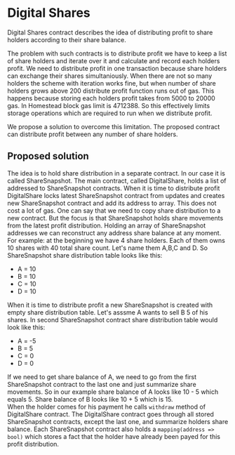 # Digital Shares

Digital Shares contract describes the idea of distributing profit to share holders according to their share balance.

The problem with such contracts is to distribute profit we have to keep a list of share holders and iterate over it and calculate and record each holders profit. We need to distribute profit in one transaction because share holders can exchange their shares simultaniously. When there are not so many holders the scheme with iteration works fine, but when number of share holders grows above 200 distribute profit function runs out of gas. This happens because storing each holders profit takes from 5000 to 20000 gas. In Homestead block gas limit is 4712388. So this effectively limits storage operations which are required to run when we distribute profit.

We propose a solution to overcome this limitation. The proposed contract can distribute profit between any number of share holders.  

## Proposed solution

The idea is to hold share distribution in a separate contract. In our case it is called ShareSnapshot. The main contract, called DigitalShare, holds a list of addressed to ShareSnapshot contracts. When it is time to distribute profit DigitalShare locks latest ShareSnapshot contract from updates and creates new ShareSnapshot contract and add its address to array. This does not cost a lot of gas. One can say that we need to copy share distribution to a new contract. But the focus is that ShareSnapshot holds share movements from the latest profit distribution. Holding an array of ShareSnapshot addresses we can reconstruct any address share balance at any moment.  For example: at the beginning we have 4 share holders. Each of them owns 10 shares with 40 total share count. Let's name them A,B,C and D. So ShareSnapshot share distribution table looks like this:

* A = 10
* B = 10
* C = 10
* D = 10

When it is time to distribute profit a new ShareSnapshot is created with empty share distribution table. Let's asssme A wants to sell B 5 of his shares. In second ShareSnapshot contract share distribution table would look like this:

* A = -5
* B = 5
* C = 0
* D = 0

If we need to get share balance of A, we need to go from the first ShareSnapshot contract to the last one and just summarize share movements. So in our example share balance of A looks like 10 - 5 which equals 5. Share balance of B looks like 10 + 5 which is 15.  
When the holder comes for his payment he calls `withdraw` method of DigitalShare contract. The DigitalShare contract goes through all stored ShareSnapshot contracts, except the last one, and summarize holders share balance. Each ShareSnapshot contract also holds a `mapping(address => bool)` which stores a fact that the holder have already been payed for this profit distribution.


